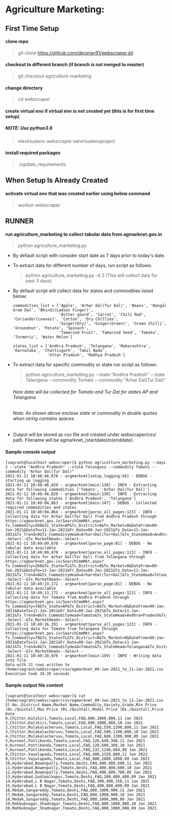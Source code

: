 # Agriculture Marketing:
## First Time Setup
#### clone repo
> git clone https://github.com/dpranav91/webscraper.git

#### checkout to different branch (if branch is not merged to master)
> git checkout agriculture-marketing

#### change directory
> cd webscraper

#### create virtual env if virtual env is not created yet (this is for first time setup) 
##### NOTE: Use python3.6
> mkvirtualenv webscraper
> setvirtualenvproject

#### install required packages
> ./update_requirements

## When Setup Is Already Created
#### activate virtual env that was created earlier using below command
> workon webscraper


## RUNNER
#### run agriculture_marketing to collect tabular data from agmarknet.gov.in
> python agriculture_marketing.py

- By default script with consider start date as 7 days prior to today's date. 
- To extract data for different number of days, run script as follows:
    > python agriculture_marketing.py -d 3 (This will collect data for past 3 days)

- By default script will collect data for states and commodities listed below:
    ```
    commodities_list = ['Apple', 'Arhar Dal(Tur Dal)', 'Beans', 'Bengal Gram Dal', 'Bhindi(Ladies Finger)',
                        'Bitter gourd', 'Carrot', 'Chili Red', 'Coriander(Leaves)', 'Cotton', 'Dry Chillies',
                        'Ginger(Dry)', 'Ginger(Green)', 'Green Chilli', 'Groundnut', 'Potato', 'Spinach',
                        'Tamarind Fruit', 'Tamarind Seed', 'Tomato', 'Turmeric', 'Water Melon']
                            
    states_list = ['Andhra Pradesh', 'Telangana', 'Maharashtra', 'Karnataka', 'Chattisgarh', 'Tamil Nadu',
                   'Uttar Pradesh', 'Madhya Pradesh']
    ```
- To extract data for specific commodity or state run script as follows:
  > python agriculture_marketing.py --state "Andhra Pradesh" --state Telangana --commodity Tomato --commodity "Arhar Dal(Tur Dal)"
 
    ###### Here data will be collected for Tomato and Tur Dal for states AP and Telangana. 
    ###### Note: As shown above enclose state or commodity in double quotes when string contains spaces. 

- Output will be stored as csv file and created under webscraper/csv/ path. Filename will be agmarknet_{startdate}_to_{enddate}.


#### Sample console output
```
[vagrant@localhost webscraper]$ python agriculture_marketing.py --days 2 --state "Andhra Pradesh" --state Telangana --commodity Tomato --commodity "Arhar Dal(Tur Dal)"
2021-01-11 10:48:46,678 - argmarknet[setup_logging:56] - DEBUG - starting up logging
2021-01-11 10:48:46,829 - argmarknet[main:138] - INFO - Extracting data for following commodities ['Tomato', 'Arhar Dal(Tur Dal)']
2021-01-11 10:48:46,829 - argmarknet[main:139] - INFO - Extracting data for following states ['Andhra Pradesh', 'Telangana']
2021-01-11 10:49:04,863 - argmarknet[main:147] - DEBUG - Collected required commodities and states
2021-01-11 10:49:04,864 - argmarknet[parse_all_pages:123] - INFO - Collecting data for Arhar Dal(Tur Dal) from Andhra Pradesh through https://agmarknet.gov.in/SearchCmmMkt.aspx?Tx_Commodity=260&Tx_State=AP&Tx_District=0&Tx_Market=0&DateFrom=09-Jan-2021&DateTo=11-Jan-2021&Fr_Date=09-Jan-2021&To_Date=11-Jan-2021&Tx_Trend=0&Tx_CommodityHead=Arhar+Dal(Tur+Dal)&Tx_StateHead=Andhra+Pradesh&Tx_DistrictHead=--Select--&Tx_MarketHead=--Select--
2021-01-11 10:49:09,670 - argmarknet[parse_page:81] - DEBUG - No tabular data available
2021-01-11 10:49:09,670 - argmarknet[parse_all_pages:123] - INFO - Collecting data for Arhar Dal(Tur Dal) from Telangana through https://agmarknet.gov.in/SearchCmmMkt.aspx?Tx_Commodity=260&Tx_State=TL&Tx_District=0&Tx_Market=0&DateFrom=09-Jan-2021&DateTo=11-Jan-2021&Fr_Date=09-Jan-2021&To_Date=11-Jan-2021&Tx_Trend=0&Tx_CommodityHead=Arhar+Dal(Tur+Dal)&Tx_StateHead=Telangana&Tx_DistrictHead=--Select--&Tx_MarketHead=--Select--
2021-01-11 10:49:13,172 - argmarknet[parse_page:81] - DEBUG - No tabular data available
2021-01-11 10:49:13,172 - argmarknet[parse_all_pages:123] - INFO - Collecting data for Tomato from Andhra Pradesh through https://agmarknet.gov.in/SearchCmmMkt.aspx?Tx_Commodity=78&Tx_State=AP&Tx_District=0&Tx_Market=0&DateFrom=09-Jan-2021&DateTo=11-Jan-2021&Fr_Date=09-Jan-2021&To_Date=11-Jan-2021&Tx_Trend=0&Tx_CommodityHead=Tomato&Tx_StateHead=Andhra+Pradesh&Tx_DistrictHead=--Select--&Tx_MarketHead=--Select--
2021-01-11 10:49:16,291 - argmarknet[parse_all_pages:123] - INFO - Collecting data for Tomato from Telangana through https://agmarknet.gov.in/SearchCmmMkt.aspx?Tx_Commodity=78&Tx_State=TL&Tx_District=0&Tx_Market=0&DateFrom=09-Jan-2021&DateTo=11-Jan-2021&Fr_Date=09-Jan-2021&To_Date=11-Jan-2021&Tx_Trend=0&Tx_CommodityHead=Tomato&Tx_StateHead=Telangana&Tx_DistrictHead=--Select--&Tx_MarketHead=--Select--
2021-01-11 10:49:20,076 - argmarknet[main:159] - INFO - Writing data into file
Data with 21 rows written to /home/vagrant/webscraper/csv/agmarknet_09-Jan-2021_to_11-Jan-2021.csv
Execution took 34.35 seconds
```
#### Sample output file content
```
[vagrant@localhost webscraper]$ cat /home/vagrant/webscraper/csv/agmarknet_09-Jan-2021_to_11-Jan-2021.csv
Sl No.,District Name,Market Name,Commodity,Variety,Grade,Min Price (Rs./Quintal),Max Price (Rs./Quintal),Modal Price (Rs./Quintal),Price Date
0,Chittor,Kalikiri,Tomato,Local,FAQ,600,1060,800,11 Jan 2021
1,Chittor,Kalikiri,Tomato,Local,FAQ,600,1000,860,10 Jan 2021
2,Chittor,Mulakalacheruvu,Tomato,Local,FAQ,550,1200,800,11 Jan 2021
3,Chittor,Mulakalacheruvu,Tomato,Local,FAQ,500,1100,800,10 Jan 2021
4,Chittor,Mulakalacheruvu,Tomato,Local,FAQ,600,1300,900,09 Jan 2021
5,Kurnool,Pattikonda,Tomato,Local,FAQ,120,640,388,11 Jan 2021
6,Kurnool,Pattikonda,Tomato,Local,FAQ,120,600,360,10 Jan 2021
7,Kurnool,Pattikonda,Tomato,Local,FAQ,232,1140,684,09 Jan 2021
8,Chittor,Vayalapadu,Tomato,Local,FAQ,400,1320,880,11 Jan 2021
9,Chittor,Vayalapadu,Tomato,Local,FAQ,800,2800,1800,09 Jan 2021
10,Hyderabad,Bowenpally,Tomato,Deshi,FAQ,400,800,600,11 Jan 2021
11,Hyderabad,Bowenpally,Tomato,Deshi,FAQ,400,800,600,10 Jan 2021
12,Hyderabad,Bowenpally,Tomato,Deshi,FAQ,400,800,700,09 Jan 2021
13,Hyderabad,Gudimalkapur,Tomato,Deshi,FAQ,200,600,400,09 Jan 2021
14,Hyderabad,L B Nagar,Tomato,Deshi,FAQ,300,400,350,11 Jan 2021
15,Hyderabad,L B Nagar,Tomato,Deshi,FAQ,400,800,600,09 Jan 2021
16,Medak,Sangareddy,Tomato,Deshi,FAQ,800,1000,900,11 Jan 2021
17,Medak,Sangareddy,Tomato,Deshi,FAQ,800,1000,900,10 Jan 2021
18,Medak,Sangareddy,Tomato,Deshi,FAQ,800,1000,900,09 Jan 2021
19,Mahbubnagar,Shadnagar,Tomato,Deshi,FAQ,800,1000,900,10 Jan 2021
20,Mahbubnagar,Shadnagar,Tomato,Deshi,FAQ,800,1000,900,09 Jan 2021
```